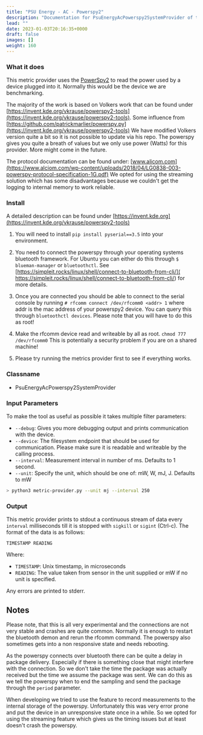 ```yaml
---
title: "PSU Energy - AC - Powerspy2"
description: "Documentation for PsuEnergyAcPowerspy2SystemProvider of the Green Metrics Tool"
lead: ""
date: 2023-01-03T20:16:35+0000
draft: false
images: []
weight: 160
---
```



### What it does

This metric provider uses the [PowerSpy2](https://www.alciom.com/en/our-trades/products/powerspy2/)
to read the power used by a device plugged into it. Normally this would be the device we are benchmarking.

The majority of the work is based on Volkers work that can be found under
[https://invent.kde.org/vkrause/powerspy2-tools](https://invent.kde.org/vkrause/powerspy2-tools).
Some influence from [https://github.com/patrickmarlier/powerspy.py](https://invent.kde.org/vkrause/powerspy2-tools)
We have modified Volkers version quite a bit so it is not possible to update via his repo. The powerspy gives you
quite a breath of values but we only use power (Watts) for this provider. More might come in the future.

The protocol documentation can be found under:
[www.alicom.com](https://www.alciom.com/wp-content/uploads/2018/04/LG0838-003-powerspy-protocol-specification-1G.pdf)
We opted for using the streaming solution which has some disadvantages because we couldn't get the logging to internal
memory to work reliable.


### Install

A detailed description can be found under [https://invent.kde.org](https://invent.kde.org/vkrause/powerspy2-tools)

1) You will need to install `pip install pyserial==3.5` into your environment.

1) You need to connect the powerspy through your operating systems bluetooth framework. For Ubuntu you can either do
this through `$ blueman-manager` or `bluetoothctl`. See
[https://simpleit.rocks/linux/shell/connect-to-bluetooth-from-cli/](
    https://simpleit.rocks/linux/shell/connect-to-bluetooth-from-cli/)
for more details.

1) Once you are connected you should be able to connect to the serial console by running
`# rfcomm connect /dev/rfcomm0 <addr> 1`
where addr is the mac address of your powerspy2 device. You can query this through `bluetoothctl devices`.
Please note that you will have to do this as root!

1) Make the rfcomm device read and writeable by all as root. `chmod 777 /dev/rfcomm0` This is potentially a security problem
if you are on a shared machine!

1) Please try running the metrics provider first to see if everything works.

### Classname

- PsuEnergyAcPowerspy2SystemProvider

### Input Parameters

To make the tool as useful as possible it takes multiple filter parameters:

- `--debug`: Gives you more debugging output and prints communication with the device.
- `--device`: The filesystem endpoint that should be used for communication. Please make sure it is readable and
  writeable by the calling process.
- `--interval`: Measurement interval in number of ms. Defaults to 1 second.
- `--unit`: Specify the unit, which should be one of: mW, W, mJ, J. Defaults to mW


```bash
> python3 metric-provider.py --unit mj --interval 250
```

### Output

This metric provider prints to stdout a continuous stream of data every `interval` milliseconds till it is stopped with
`sigkill` or `sigint` (Ctrl-c). The format of the data is as follows:

`TIMESTAMP READING`

Where:
- `TIMESTAMP`: Unix timestamp, in microseconds
- `READING`: The value taken from sensor in the unit supplied or mW if no unit is specified.

Any errors are printed to stderr.

## Notes

Please note, that this is all very experimental and the connections are not very stable and crashes are quite common.
Normally it is enough to restart the bluetooth demon and rerun the rfcomm command. The powerspy also sometimes gets
into a non responsive state and needs rebooting.

As the powerspy connects over bluetooth there can be quite a delay in package delivery. Especially if there is something
close that might interfere with the connection. So we don't take the time the package was actually received but the time
we assume the package was sent. We can do this as we tell the powerspy when to end the sampling and send the package
through the `period` parameter.

When developing we tried to use the feature to record measurements to the internal storage of the powerspy.
Unfortunately this was very error prone and put the device in an unresponsive state once in a while. So we opted
for using the streaming feature which gives us the timing issues but at least doesn't crash the powerspy.